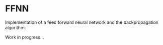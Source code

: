 FFNN
====

Implementation of a feed forward neural network and the backpropagation algorithm.


Work in progress…
